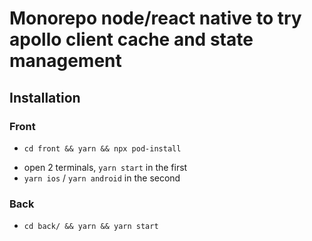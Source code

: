 <!-- @format -->

# Monorepo node/react native to try apollo client cache and state management

## Installation

### Front

- `cd front && yarn && npx pod-install`

* open 2 terminals, `yarn start` in the first
* `yarn ios` / `yarn android` in the second

### Back

- `cd back/ && yarn && yarn start`
